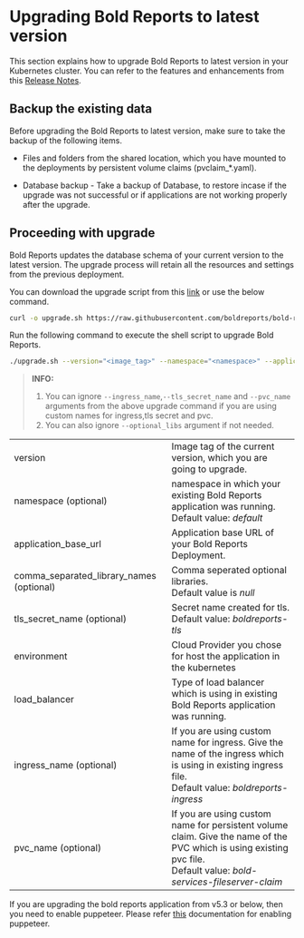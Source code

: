# Upgrading Bold Reports to latest version

This section explains how to upgrade Bold Reports to latest version in your Kubernetes cluster. You can refer to the features and enhancements from this [Release Notes](https://www.boldreports.com/release-history/embedded-reporting).


## Backup the existing data
Before upgrading the Bold Reports to latest version, make sure to take the backup of the following items.

* Files and folders from the shared location, which you have mounted to the deployments by persistent volume claims (pvclaim_*.yaml).

* Database backup - Take a backup of Database, to restore incase if the upgrade was not successful or if applications are not working properly after the upgrade.


## Proceeding with upgrade
Bold Reports updates the database schema of your current version to the latest version. The upgrade process will retain all the resources and settings from the previous deployment.

You can download the upgrade script from this [link](https://raw.githubusercontent.com/boldreports/bold-reports-kubernetes/v6.1.45/upgrade/6-1_upgrade.sh) or use the below command.

```sh
curl -o upgrade.sh https://raw.githubusercontent.com/boldreports/bold-reports-kubernetes/v6.1.45/upgrade/6-1_upgrade.sh
```

Run the following command to execute the shell script to upgrade Bold Reports.

```sh
./upgrade.sh --version="<image_tag>" --namespace="<namespace>" --application_base_url="<application_base_url>" --optional_libs="<comma_separated_library_names>" --tls_secret_name="<tls_secret_name>" --environment="<your_kubernetes_environment>" --load_balancer="<your_load_balancer_type>" --ingress_name="<ingress_name>" --pvc_name="<pvc_name>"
```


> **INFO:** 
> 1. You can ignore `--ingress_name`,`--tls_secret_name` and `--pvc_name` arguments from the above upgrade command if you are using custom names for ingress,tls secret and pvc.
> 2. You can also ignore `--optional_libs` argument if not needed.

<table>
    <tr>
      <td>
       version
      </td>
      <td>
      Image tag of the current version, which you are going to upgrade.
      </td>
    </tr>
    <tr>
      <td>
       namespace (optional)
      </td>
      <td>
       namespace in which your existing Bold Reports application was running. </br>
       Default value: <i>default</i>
      </td>
    </tr>
    <tr>
      <td>
       application_base_url
      </td>
      <td>
       Application base URL of your Bold Reports Deployment.
      </td>
    </tr>
    <tr>
      <td>
       comma_separated_library_names (optional)
      </td>
      <td>
       Comma seperated optional libraries. </br>
       Default value is <i>null</i>
      </td>
    </tr>
    <tr>
      <td>
       tls_secret_name (optional)
      </td>
      <td>
       Secret name created for tls. </br>
       Default value: <i>boldreports-tls</i>
      </td>
    </tr>
    <tr>
      <td>
       environment
      </td>
      <td>
       Cloud Provider you chose for host the application in the kubernetes
      </td>
    </tr>
    <tr>
      <td>
       load_balancer
      </td>
      <td>
       Type of load balancer which is using in existing Bold Reports application was running. 
      </td>
    </tr>
    <tr>
      <td>
       ingress_name (optional)
      </td>
      <td>
       If you are using custom name for ingress. Give the name of the ingress which is using in existing ingress file. </br>
       Default value: <i>boldreports-ingress</i>
      </td>
    </tr>
    <tr>
      <td>
       pvc_name (optional)
      </td>
      <td>
       If you are using custom name for persistent volume claim. Give the name of the PVC which is using existing pvc file. </br>
       Default value: <i>bold-services-fileserver-claim</i>
      </td>
    </tr>
</table>

If you are upgrading the bold reports application from v5.3 or below, then you need to enable puppeteer. Please refer [this](/docs/enable-puppeteer-when-upgrading-lower-version-to-v5.4.20.md) documentation for enabling puppeteer.